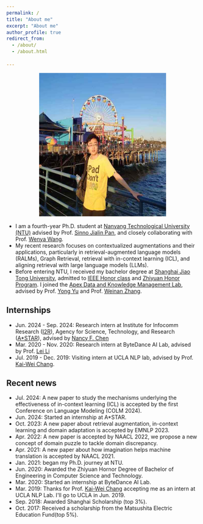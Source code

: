 ```yaml
---
permalink: /
title: "About me"
excerpt: "About me"
author_profile: true
redirect_from: 
  - /about/
  - /about.html
  
---
```




<div align = "center"><img src="images/LA.jpg" height="375" width="333"/> </div>


*    I am a fourth-year Ph.D. student at [Nanyang Technological University (NTU)](http://scse.ntu.edu.sg/Pages/Home.aspx) advised by Prof. [Sinno Jialin Pan](https://personal.ntu.edu.sg/sinnopan/index.html), and closely collaborating with Prof. [Wenya Wang](https://personal.ntu.edu.sg/wangwy/).
*    My recent research focuses on contextualized augmentations and their applications, particularly in retrieval-augmented language models (RALMs), Graph Retrieval, retrieval with in-context learning (ICL), and aligning retrieval with large language models (LLMs).
*    Before entering NTU, I received my bachelor degree at [Shanghai Jiao Tong University](http://en.sjtu.edu.cn/), admitted to [IEEE Honor class](https://english.seiee.sjtu.edu.cn/english/info/8338.htm) and [Zhiyuan Honor Program](https://en.zhiyuan.sjtu.edu.cn/). I joined the [Apex Data and Knowledge Management Lab](http://www.apexlab.org/), advised by Prof. [Yong Yu](http://apex.sjtu.edu.cn/members/yyu) and Prof. [Weinan Zhang](http://wnzhang.net/).


Internships
---
*    Jun. 2024 - Sep. 2024: Research intern at Institute for Infocomm Research ([I2R](<https://www.a-star.edu.sg/i2r>)), Agency for Science, Technology, and Research ([A*STAR](<https://www.a-star.edu.sg/>)), advised by [Nancy F. Chen](<https://sites.google.com/site/nancyfchen/home>)
*    Mar. 2020 - Nov. 2020: Research intern at ByteDance AI Lab, advised by Prof. [Lei Li](<https://lileicc.github.io/>)
*    Jul. 2019 - Dec. 2019: Visiting intern at UCLA NLP lab, advised by Prof. [Kai-Wei Chang](<http://web.cs.ucla.edu/~kwchang/>).



Recent news
---
*    Jul. 2024: A new paper to study the mechanisms underlying the effectiveness of in-context learning (ICL) is accepted by the first Conference on Language Modeling (COLM 2024).
*    Jun. 2024: Started an internship at A*STAR.
*    Oct. 2023: A new paper about retrieval augmentation, in-context learning and domain adaptation is accepted by EMNLP 2023.
*    Apr. 2022: A new paper is accepted by NAACL 2022, we propose a new concept of domain puzzle to tackle domain discrepancy.
*    Apr. 2021: A new paper about how imagination helps machine translation is accepted by NAACL 2021.
*    Jan. 2021: began my Ph.D. journey at NTU.
*    Jun. 2020: Awarded the Zhiyuan Hornor Degree of Bachelor of Engineering in Computer Science and Technology.
*    Mar. 2020: Started an internship at ByteDance AI Lab.
*    Mar. 2019: Thanks for Prof. [Kai-Wei Chang](http://web.cs.ucla.edu/~kwchang/) accepting me as an intern at UCLA NLP Lab. I'll go to UCLA in Jun. 2019.
*    Sep. 2018: Awarded Shanghai Scholarship (top 3%).
*    Oct. 2017: Received a scholarship from the Matsushita Electric Education Fund(top 5%).


<br />
<br />
<div align="center">
<script type="text/javascript" id="clustrmaps" src="//cdn.clustrmaps.com/map_v2.js?cl=080808&w=450&t=n&d=S4ltOOOb5hNqfuuCWdgDqsaGD0v1lIU0YFRyXTX7W5E&co=ffffff&cmo=3acc3a&cmn=ff5353&ct=808080"></script>
</div>